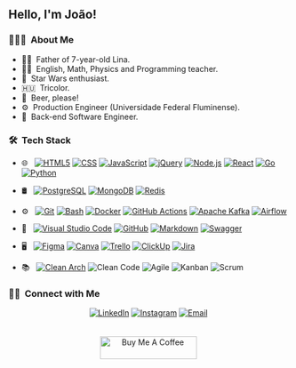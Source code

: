 ## Hello, I'm João!

### 👨🏻‍💻 &nbsp;About Me

* 👨‍👧 &nbsp;Father of 7-year-old Lina.
* 👨‍🏫 &nbsp;English, Math, Physics and Programming teacher.
* 🎇 &nbsp;Star Wars enthusiast.
* 🇭🇺 &nbsp;Tricolor.
* 🍻 &nbsp;Beer, please!
* ⚙️ &nbsp;Production Engineer (Universidade Federal Fluminense).
* 💼 &nbsp;Back-end Software Engineer.

### 🛠 &nbsp;Tech Stack

* 🌐 &nbsp;
  [![HTML5](https://img.shields.io/badge/-HTML5-333333?style=flat&logo=HTML5)](https://github.com/jpgsaraceni/intro-html)
  [![CSS](https://img.shields.io/badge/-CSS-333333?style=flat&logo=CSS3&logoColor=1572B6)](https://github.com/jpgsaraceni/intro-css)
  [![JavaScript](https://img.shields.io/badge/-JavaScript-333333?style=flat&logo=javascript)](https://github.com/jpgsaraceni/genius-challenge)
  [![jQuery](https://img.shields.io/badge/-jQuery-333333?style=flat&logo=jquery)](https://github.com/jpgsaraceni/educational-game-challenge)
  [![Node.js](https://img.shields.io/badge/-Node.js-333333?style=flat&logo=node.js)](https://github.com/jpgsaraceni/node-postgres-challenge)
  [![React](https://img.shields.io/badge/-React-333333?style=flat&logo=react)](https://github.com/jpgsaraceni/desafio-alphapet)
  [![Go](https://img.shields.io/badge/-Go-333333?style=flat&logo=go)](https://github.com/jpgsaraceni/servers/suricate-bank)
  [![Python](https://img.shields.io/badge/-Python-333333?style=flat&logo=python)](https://github.com/jpgsaraceni/servers/pai-ta-on)
  
* 🛢 &nbsp;
  [![PostgreSQL](https://img.shields.io/badge/-PostgreSQL-333333?style=flat&logo=postgresql)](https://github.com/jpgsaraceni/suricate-bank)
  [![MongoDB](https://img.shields.io/badge/-MongoDB-333333?style=flat&logo=mongodb)](https://github.com/jpgsaraceni/mongoose-crud)
  [![Redis](https://img.shields.io/badge/-Redis-333333?style=flat&logo=redis)](https://github.com/jpgsaraceni/suricate-bank)
  
* ⚙️ &nbsp;
  [![Git](https://img.shields.io/badge/-Git-333333?style=flat&logo=git)](#)
  [![Bash](https://img.shields.io/badge/-Bash-333333?style=flat&logo=gnubash)](https://github.com/jpgsaraceni/servers)
  [![Docker](https://img.shields.io/badge/-Docker-333333?style=flat&logo=docker)](https://github.com/jpgsaraceni/go-docker)
  [![GitHub Actions](https://img.shields.io/badge/-GitHub%20Actions-333333?style=flat&logo=githubactions)](https://github.com/jpgsaraceni/gita)
  [![Apache Kafka](https://img.shields.io/badge/-Apache%20Kafka-333333?style=flat&logo=apache-kafka)](https://github.com/jpgsaraceni/best-funks)
  [![Airflow](https://img.shields.io/badge/-Airflow-333333?style=flat&logo=apache-airflow)](https://airflow.apache.org/)
  
* 🔧 &nbsp;
  [![Visual Studio Code](https://img.shields.io/badge/-Visual%20Studio%20Code-333333?style=flat&logo=visual-studio-code&logoColor=007ACC)](https://code.visualstudio.com/)
  [![GitHub](https://img.shields.io/badge/-GitHub-333333?style=flat&logo=github)](https://github.com/jpgsaraceni)
  [![Markdown](https://img.shields.io/badge/-Markdown-333333?style=flat&logo=markdown)](https://github.com/jpgsaraceni/jpgsaraceni)
  [![Swagger](https://img.shields.io/badge/-Swagger-333333?style=flat&logo=swagger)](https://github.com/jpgsaraceni/suricate-bank)
  
* 🖥 &nbsp;
  [![Figma](https://img.shields.io/badge/-Figma-333333?style=flat&logo=figma)](https://www.figma.com/@Saraceni)
  [![Canva](https://img.shields.io/badge/-Canva-333333?style=flat&logo=canva)](https://www.canva.com/)
  [![Trello](https://img.shields.io/badge/-Trello-333333?style=flat&logo=trello)](https://trello.com/saracenij)
  [![ClickUp](https://img.shields.io/badge/-ClickUp-333333?style=flat&logo=clickup)](https://app.clickup.com/)
  [![Jira](https://img.shields.io/badge/-Jira-333333?style=flat&logo=jira)](https://www.atlassian.com/software/jira)
  
* 📚 &nbsp;
  [![Clean Arch](https://img.shields.io/badge/-Clean%20Arch-333333?style=flat)](https://github.com/jpgsaraceni/servers/suricate-bank)
  ![Clean Code](https://img.shields.io/badge/-Clean%20Code-333333?style=flat)
  ![Agile](https://img.shields.io/badge/-Agile-333333?style=flat)
  ![Kanban](https://img.shields.io/badge/-Kanban-333333?style=flat)
  ![Scrum](https://img.shields.io/badge/-Scrum-333333?style=flat)
  
### 🤝🏻 &nbsp;Connect with Me

<p align="center">
<a href="https://www.linkedin.com/in/joaosaraceni/"><img alt="LinkedIn" src="https://img.shields.io/badge/LinkedIn-João%20Saraceni-blue?style=flat-square&logo=linkedin"></a>
<a href="https://www.instagram.com/saracenij/"><img alt="Instagram" src="https://img.shields.io/badge/Instagram-@saracenij-blue?style=flat-square&logo=instagram"></a>
<a href="mailto:jpgomes@id.uff.br"><img alt="Email" src="https://img.shields.io/badge/Email-jpgomes@id.uff.br-blue?style=flat-square&logo=gmail"></a>
<br />
<br />
<br />
<a href="https://www.buymeacoffee.com/saraceni" target="_blank"><img src="https://cdn.buymeacoffee.com/buttons/default-orange.png" alt="Buy Me A Coffee" height="41" width="174"></a>
</p>


